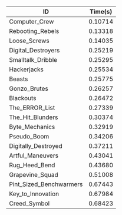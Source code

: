 |ID|Time(s)|
|-|-|
|Computer_Crew|0.10714|
|Rebooting_Rebels|0.13318|
|Loose_Screws|0.14035|
|Digital_Destroyers|0.25219|
|Smalltalk_Dribble|0.25295|
|Hackerjacks|0.25534|
|Beasts|0.25775|
|Gonzo_Brutes|0.26257|
|Blackouts|0.26472|
|The_ERROR_List|0.27339|
|The_Hit_Blunders|0.30374|
|Byte_Mechanics|0.32919|
|Pseudo_Boom|0.34206|
|Digitally_Destroyed|0.37211|
|Artful_Maneuvers|0.43041|
|Rug_Heed_Bend|0.43680|
|Grapevine_Squad|0.51008|
|Pint_Sized_Benchwarmers|0.67443|
|Key_to_Innovation|0.67984|
|Creed_Symbol|0.68423|
